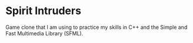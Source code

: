 # Spirit Intruders

Game clone that I am using to practice my skills in C++ and the Simple and Fast Multimedia Library (SFML).
